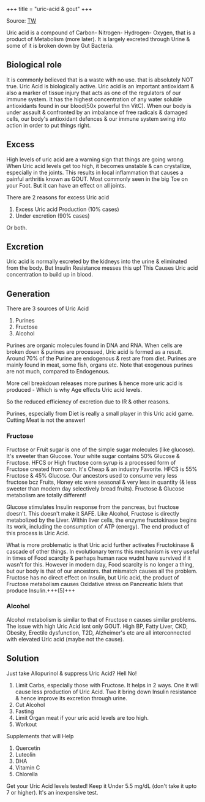 +++
title = "uric-acid & gout"
+++

Source: [TW](https://threadreaderapp.com/thread/1654841810852941824.html)

Uric acid is a compound of Carbon- Nitrogen- Hydrogen- Oxygen, that is a product of Metabolism (more later). It is largely excreted through Urine & some of it is broken down by Gut Bacteria. 

## Biological role
It is commonly believed that is a waste with no use. that is absolutely NOT true. Uric Acid is biologically active. Uric acid is an important antioxidant & also a marker of tissue injury that acts as one of the regulators of our immune system. It has the highest concentration of any water soluble antioxidants found in our blood(50x powerful thn VitC). When our body is under assault & confronted by an imbalance of free radicals & damaged cells, our body's antioxidant defences & our immune system swing into action in order to put things right.

## Excess
High levels of uric acid are a warning sign that things are going wrong. When Uric acid levels get too high, it becomes unstable & can crystallize, especially in the joints. This results in local inflammation that causes a painful arthritis known as GOUT. Most commonly seen in the big Toe on your Foot. But it can have an effect on all joints.

There are 2 reasons for excess Uric acid

1. Excess Uric acid Production (10% cases)
2. Under excretion (90% cases)

Or both.

## Excretion
Uric acid is normally excreted by the kidneys into the urine & eliminated from the body. But Insulin Resistance messes this up! This Causes Uric acid concentration to build up in blood.

## Generation
There are 3 sources of Uric Acid

1. Purines
2. Fructose
3. Alcohol

Purines are organic molecules found in DNA and RNA. When cells are broken down & purines are processed, Uric acid is formed as a result. Around 70% of the Purine are endogenous & rest are from diet. Purines are mainly found in meat, some fish, organs etc. Note that exogenous purines are not much, compared to Endogenous. 

More cell breakdown releases more purines & hence more uric acid is produced - Which is why Age effects Uric acid levels. 

So the reduced efficiency of excretion due to IR & other reasons.

Purines, especially from Diet is really a small player in this Uric acid game. Cutting Meat is not the answer!

### Fructose
Fructose or Fruit sugar is one of the simple sugar molecules (like glucose). It's sweeter than Glucose. Your white sugar contains 50% Glucose & Fructose. HFCS or High fructose corn syrup is a processed form of Fructose created from corn. It's Cheap & an industry Favorite. HFCS is 55% Fructose & 45% Glucose. Our ancestors used to consume very less fructose bcz Fruits, Honey etc were seasonal & very less in quantity (& less sweeter than modern day selectively bread fruits). Fructose & Glucose metabolism are totally different!

Glucose stimulates Insulin response from the pancreas, but fructose doesn't. This doesn't make it SAFE. Like Alcohol, Fructose is directly metabolized by the Liver. Within liver cells, the enzyme fructokinase begins its work, including the consumption of ATP (energy). The end product of this process is Uric Acid.

What is more problematic is that Uric acid further activates Fructokinase & cascade of other things. In evolutionary terms this mechanism is very useful in times of Food scarcity & perhaps human race wudnt have survived if it wasn't for this. However in modern day, Food scarcity is no longer a thing, but our body is that of our ancestors. that mismatch causes all the problem. Fructose has no direct effect on Insulin, but Uric acid, the product of Fructose metabolism causes Oxidative stress on Pancreatic Islets that produce Insulin.+++(5)+++

### Alcohol
Alcohol metabolism is similar to that of Fructose n causes similar problems. The issue with high Uric Acid isnt only GOUT. High BP, Fatty Liver, CKD, Obesity, Erectile dysfunction, T2D, Alzheimer's etc are all interconnected with elevated Uric acid (maybe not the cause).

## Solution

Just take Allopurinol & suppress Uric Acid? Hell No!

1. Limit Carbs, especially those with Fructose. It helps in 2 ways. One it will cause less production of Uric Acid. Two it bring down Insulin resistance & hence improve its excretion through urine.
2. Cut Alcohol
3. Fasting
4. Limit Organ meat if your uric acid levels are too high.
5. Workout

Supplements that will Help

1. Quercetin
2. Luteolin
3. DHA
4. Vitamin C
5. Chlorella

Get your Uric Acid levels tested! Keep it Under 5.5 mg/dL (don't take it upto 7 or higher). It's an inexpensive test.

